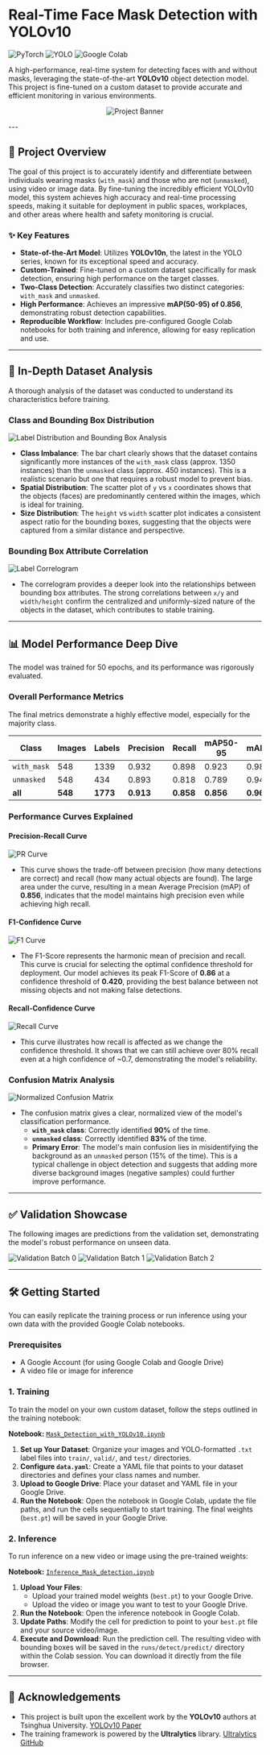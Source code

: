 # Real-Time Face Mask Detection with YOLOv10

![PyTorch](https://img.shields.io/badge/PyTorch-%23EE4C2C.svg?style=for-the-badge&logo=PyTorch&logoColor=white)
![YOLO](https://img.shields.io/badge/YOLOv10-blue?style=for-the-badge&logo=yolo&logoColor=white)
![Google Colab](https://img.shields.io/badge/Colab-F9AB00?style=for-the-badge&logo=googlecolab&color=525252)

A high-performance, real-time system for detecting faces with and without masks, leveraging the state-of-the-art **YOLOv10** object detection model. This project is fine-tuned on a custom dataset to provide accurate and efficient monitoring in various environments.


<p align="center">
  <img src="https://raw.githubusercontent.com/Muntasirzx/EEE343/fe3afca8b1b5c8440c309d1cf45848613d9d239f/Data/mask_unmasked_1-ezgif.com-optimize.gif" alt="Project Banner"/>
</p>
---

## 🚀 Project Overview

The goal of this project is to accurately identify and differentiate between individuals wearing masks (`with_mask`) and those who are not (`unmasked`), using video or image data. By fine-tuning the incredibly efficient YOLOv10 model, this system achieves high accuracy and real-time processing speeds, making it suitable for deployment in public spaces, workplaces, and other areas where health and safety monitoring is crucial.

### ✨ Key Features
- **State-of-the-Art Model**: Utilizes **YOLOv10n**, the latest in the YOLO series, known for its exceptional speed and accuracy.
- **Custom-Trained**: Fine-tuned on a custom dataset specifically for mask detection, ensuring high performance on the target classes.
- **Two-Class Detection**: Accurately classifies two distinct categories: `with_mask` and `unmasked`.
- **High Performance**: Achieves an impressive **mAP(50-95) of 0.856**, demonstrating robust detection capabilities.
- **Reproducible Workflow**: Includes pre-configured Google Colab notebooks for both training and inference, allowing for easy replication and use.

---

## 🔬 In-Depth Dataset Analysis

A thorough analysis of the dataset was conducted to understand its characteristics before training.

### Class and Bounding Box Distribution
![Label Distribution and Bounding Box Analysis](https://raw.githubusercontent.com/Muntasirzx/EEE343/eb21b1054ea33a5c0e168d0b24445566a4d846b4/Data/labels.jpg)
* **Class Imbalance**: The bar chart clearly shows that the dataset contains significantly more instances of the `with_mask` class (approx. 1350 instances) than the `unmasked` class (approx. 450 instances). This is a realistic scenario but one that requires a robust model to prevent bias.
* **Spatial Distribution**: The scatter plot of `y` vs `x` coordinates shows that the objects (faces) are predominantly centered within the images, which is ideal for training.
* **Size Distribution**: The `height` vs `width` scatter plot indicates a consistent aspect ratio for the bounding boxes, suggesting that the objects were captured from a similar distance and perspective.

### Bounding Box Attribute Correlation
![Label Correlogram](https://raw.githubusercontent.com/Muntasirzx/EEE343/eb21b1054ea33a5c0e168d0b24445566a4d846b4/Data/labels_correlogram.jpg)
* The correlogram provides a deeper look into the relationships between bounding box attributes. The strong correlations between `x/y` and `width/height` confirm the centralized and uniformly-sized nature of the objects in the dataset, which contributes to stable training.

---

## 📊 Model Performance Deep Dive

The model was trained for 50 epochs, and its performance was rigorously evaluated.

### Overall Performance Metrics

The final metrics demonstrate a highly effective model, especially for the majority class.

| Class      | Images | Labels | Precision | Recall | mAP50-95 | mAP50    |
|------------|--------|--------|-----------|--------|----------|----------|
| `with_mask`| 548    | 1339   | 0.932     | 0.898  | 0.923    | 0.985    |
| `unmasked` | 548    | 434    | 0.893     | 0.818  | 0.789    | 0.949    |
| **all** | **548**| **1773**| **0.913** | **0.858**| **0.856**| **0.967**|

### Performance Curves Explained

#### Precision-Recall Curve
![PR Curve](https://raw.githubusercontent.com/Muntasirzx/EEE343/eb21b1054ea33a5c0e168d0b24445566a4d846b4/Data/PR_curve.png)
* This curve shows the trade-off between precision (how many detections are correct) and recall (how many actual objects are found). The large area under the curve, resulting in a mean Average Precision (mAP) of **0.856**, indicates that the model maintains high precision even while achieving high recall.

#### F1-Confidence Curve
![F1 Curve](https://raw.githubusercontent.com/Muntasirzx/EEE343/8655bfb45fbd8ab9b8093307d0c725a6b60c7217/Data/F1_curve.png)
* The F1-Score represents the harmonic mean of precision and recall. This curve is crucial for selecting the optimal confidence threshold for deployment. Our model achieves its peak F1-Score of **0.86** at a confidence threshold of **0.420**, providing the best balance between not missing objects and not making false detections.

#### Recall-Confidence Curve
![Recall Curve](https://raw.githubusercontent.com/Muntasirzx/EEE343/eb21b1054ea33a5c0e168d0b24445566a4d846b4/Data/R_curve.png)
* This curve illustrates how recall is affected as we change the confidence threshold. It shows that we can still achieve over 80% recall even at a high confidence of ~0.7, demonstrating the model's reliability.

### Confusion Matrix Analysis
![Normalized Confusion Matrix](https://raw.githubusercontent.com/Muntasirzx/EEE343/eb21b1054ea33a5c0e168d0b24445566a4d846b4/Data/confusion_matrix.png)
* The confusion matrix gives a clear, normalized view of the model's classification performance.
    * **`with_mask` class**: Correctly identified **90%** of the time.
    * **`unmasked` class**: Correctly identified **83%** of the time.
    * **Primary Error**: The model's main confusion lies in misidentifying the background as an `unmasked` person (15% of the time). This is a typical challenge in object detection and suggests that adding more diverse background images (negative samples) could further improve performance.

---

## ✅ Validation Showcase

The following images are predictions from the validation set, demonstrating the model's robust performance on unseen data.

![Validation Batch 0](https://raw.githubusercontent.com/Muntasirzx/EEE343/eb21b1054ea33a5c0e168d0b24445566a4d846b4/Data/val_batch0_pred.jpg)
![Validation Batch 1](https://raw.githubusercontent.com/Muntasirzx/EEE343/eb21b1054ea33a5c0e168d0b24445566a4d846b4/Data/val_batch1_pred.jpg)
![Validation Batch 2](https://raw.githubusercontent.com/Muntasirzx/EEE343/eb21b1054ea33a5c0e168d0b24445566a4d846b4/Data/val_batch2_pred.jpg)

---

## 🛠️ Getting Started

You can easily replicate the training process or run inference using your own data with the provided Google Colab notebooks.

### Prerequisites
- A Google Account (for using Google Colab and Google Drive)
- A video file or image for inference

### 1. Training

To train the model on your own custom dataset, follow the steps outlined in the training notebook:

**Notebook:** [`Mask_Detection_with_YOLOv10.ipynb`](./Mask_Detection_with_YOLOv10.ipynb)

1.  **Set up Your Dataset**: Organize your images and YOLO-formatted `.txt` label files into `train/`, `valid/`, and `test/` directories.
2.  **Configure `data.yaml`**: Create a YAML file that points to your dataset directories and defines your class names and number.
3.  **Upload to Google Drive**: Place your dataset and YAML file in your Google Drive.
4.  **Run the Notebook**: Open the notebook in Google Colab, update the file paths, and run the cells sequentially to start training. The final weights (`best.pt`) will be saved in your Google Drive.

### 2. Inference

To run inference on a new video or image using the pre-trained weights:

**Notebook:** [`Inference_Mask_detection.ipynb`](./Inference_Mask_detection.ipynb)

1.  **Upload Your Files**:
    * Upload your trained model weights (`best.pt`) to your Google Drive.
    * Upload the video or image you want to test to your Google Drive.
2.  **Run the Notebook**: Open the inference notebook in Google Colab.
3.  **Update Paths**: Modify the cell for prediction to point to your `best.pt` file and your source video/image.
4.  **Execute and Download**: Run the prediction cell. The resulting video with bounding boxes will be saved in the `runs/detect/predict/` directory within the Colab session. You can download it directly from the file browser.

---

## 🙏 Acknowledgements
* This project is built upon the excellent work by the **YOLOv10** authors at Tsinghua University. [YOLOv10 Paper](https://arxiv.org/abs/2405.14458)
* The training framework is powered by the **Ultralytics** library. [Ultralytics GitHub](https://github.com/ultralytics/ultralytics)
